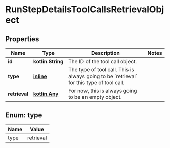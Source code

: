 
# RunStepDetailsToolCallsRetrievalObject

## Properties
| Name | Type | Description | Notes |
| ------------ | ------------- | ------------- | ------------- |
| **id** | **kotlin.String** | The ID of the tool call object. |  |
| **type** | [**inline**](#Type) | The type of tool call. This is always going to be &#x60;retrieval&#x60; for this type of tool call. |  |
| **retrieval** | [**kotlin.Any**](.md) | For now, this is always going to be an empty object. |  |


<a id="Type"></a>
## Enum: type
| Name | Value |
| ---- | ----- |
| type | retrieval |



